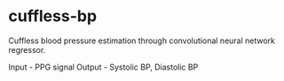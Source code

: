# cuffless-bp

Cuffless blood pressure estimation through convolutional neural network regressor.

Input - PPG signal
Output - Systolic BP, Diastolic BP
